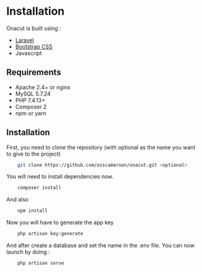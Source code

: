 # Installation
Onacut is built using :
* [Laravel](https://laravel.com/)
* [Bootstrap CSS](https://getbootstrap.com/)
* Javascript

## Requirements
* Apache 2.4+ or nginx
* MySQL 5.7.24
* PHP 7.4.13+
* Composer 2
* npm or yarn

## Installation
First, you need to clone the repository (with optional as the name you want to give
to the project)
```bash
    git clone https://github.com/osscameroon/onacut.git <optional>
```

You will need to install dependencies now.
```bash
    composer install
```
And also
```bash
    npm install
```

Now you will have to generate the app key
```bash
    php artisan key:generate
```

And after create a database and set the name in the .env file.
You can now launch by doing :
```bash
    php artisan serve
```

